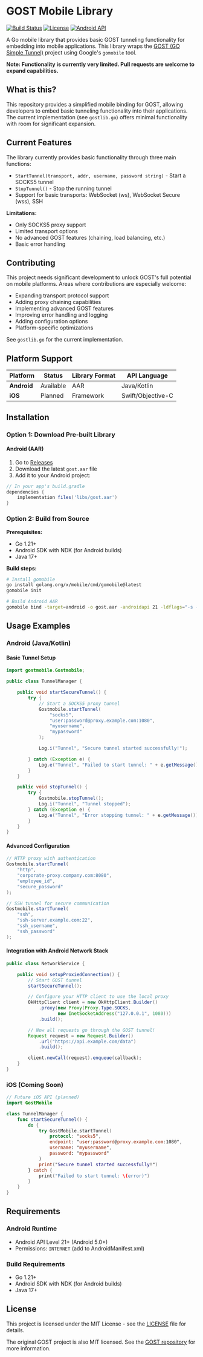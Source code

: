 # GOST Mobile Library

[![Build Status](https://github.com/tje3d/gost-lib/workflows/Build%20Android%20AAR%20and%20Create%20Release/badge.svg)](https://github.com/tje3d/gost-lib/actions)
[![License](https://img.shields.io/badge/license-MIT-blue.svg)](LICENSE)
[![Android API](https://img.shields.io/badge/API-21%2B-brightgreen.svg?style=flat)](https://android-arsenal.com/api?level=21)

A Go mobile library that provides basic GOST tunneling functionality for embedding into mobile applications. This library wraps the [GOST (GO Simple Tunnel)](https://github.com/ginuerzh/gost) project using Google's `gomobile` tool.

**Note: Functionality is currently very limited. Pull requests are welcome to expand capabilities.**

## What is this?

This repository provides a simplified mobile binding for GOST, allowing developers to embed basic tunneling functionality into their applications. The current implementation (see `gostlib.go`) offers minimal functionality with room for significant expansion.

## Current Features

The library currently provides basic functionality through three main functions:

- `StartTunnel(transport, addr, username, password string)` - Start a SOCKS5 tunnel
- `StopTunnel()` - Stop the running tunnel
- Support for basic transports: WebSocket (ws), WebSocket Secure (wss), SSH

**Limitations:**

- Only SOCKS5 proxy support
- Limited transport options
- No advanced GOST features (chaining, load balancing, etc.)
- Basic error handling

## Contributing

This project needs significant development to unlock GOST's full potential on mobile platforms. Areas where contributions are especially welcome:

- Expanding transport protocol support
- Adding proxy chaining capabilities
- Implementing advanced GOST features
- Improving error handling and logging
- Adding configuration options
- Platform-specific optimizations

See `gostlib.go` for the current implementation.

## Platform Support

| Platform    | Status    | Library Format | API Language      |
| ----------- | --------- | -------------- | ----------------- |
| **Android** | Available | AAR            | Java/Kotlin       |
| **iOS**     | Planned   | Framework      | Swift/Objective-C |

## Installation

### Option 1: Download Pre-built Library

#### Android (AAR)

1. Go to [Releases](https://github.com/tje3d/gost-lib/releases)
2. Download the latest `gost.aar` file
3. Add it to your Android project:

```gradle
// In your app's build.gradle
dependencies {
    implementation files('libs/gost.aar')
}
```

### Option 2: Build from Source

**Prerequisites:**

- Go 1.21+
- Android SDK with NDK (for Android builds)
- Java 17+

**Build steps:**

```bash
# Install gomobile
go install golang.org/x/mobile/cmd/gomobile@latest
gomobile init

# Build Android AAR
gomobile bind -target=android -o gost.aar -androidapi 21 -ldflags="-s -w" .
```

## Usage Examples

### Android (Java/Kotlin)

#### Basic Tunnel Setup

```java
import gostmobile.Gostmobile;

public class TunnelManager {

    public void startSecureTunnel() {
        try {
            // Start a SOCKS5 proxy tunnel
            Gostmobile.startTunnel(
                "socks5",
                "user:password@proxy.example.com:1080",
                "myusername",
                "mypassword"
            );

            Log.i("Tunnel", "Secure tunnel started successfully!");

        } catch (Exception e) {
            Log.e("Tunnel", "Failed to start tunnel: " + e.getMessage());
        }
    }

    public void stopTunnel() {
        try {
            Gostmobile.stopTunnel();
            Log.i("Tunnel", "Tunnel stopped");
        } catch (Exception e) {
            Log.e("Tunnel", "Error stopping tunnel: " + e.getMessage());
        }
    }
}
```

#### Advanced Configuration

```java
// HTTP proxy with authentication
Gostmobile.startTunnel(
    "http",
    "corporate-proxy.company.com:8080",
    "employee_id",
    "secure_password"
);

// SSH tunnel for secure communication
Gostmobile.startTunnel(
    "ssh",
    "ssh-server.example.com:22",
    "ssh_username",
    "ssh_password"
);
```

#### Integration with Android Network Stack

```java
public class NetworkService {

    public void setupProxiedConnection() {
        // Start GOST tunnel
        startSecureTunnel();

        // Configure your HTTP client to use the local proxy
        OkHttpClient client = new OkHttpClient.Builder()
            .proxy(new Proxy(Proxy.Type.SOCKS,
                   new InetSocketAddress("127.0.0.1", 1080)))
            .build();

        // Now all requests go through the GOST tunnel!
        Request request = new Request.Builder()
            .url("https://api.example.com/data")
            .build();

        client.newCall(request).enqueue(callback);
    }
}
```

### iOS (Coming Soon)

```swift
// Future iOS API (planned)
import GostMobile

class TunnelManager {
    func startSecureTunnel() {
        do {
            try GostMobile.startTunnel(
                protocol: "socks5",
                endpoint: "user:password@proxy.example.com:1080",
                username: "myusername",
                password: "mypassword"
            )
            print("Secure tunnel started successfully!")
        } catch {
            print("Failed to start tunnel: \(error)")
        }
    }
}
```

## Requirements

### Android Runtime

- Android API Level 21+ (Android 5.0+)
- Permissions: `INTERNET` (add to AndroidManifest.xml)

### Build Requirements

- Go 1.21+
- Android SDK with NDK (for Android builds)
- Java 17+

## License

This project is licensed under the MIT License - see the [LICENSE](LICENSE) file for details.

The original GOST project is also MIT licensed. See the [GOST repository](https://github.com/ginuerzh/gost) for more information.
